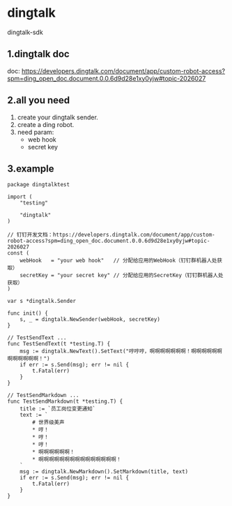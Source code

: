 # dingtalk
dingtalk-sdk

## 1.dingtalk doc

doc: https://developers.dingtalk.com/document/app/custom-robot-access?spm=ding_open_doc.document.0.0.6d9d28e1xy0yjw#topic-2026027

## 2.all you need

1. create your dingtalk sender.
2. create a ding robot.
3. need param:
    * web hook
    * secret key

## 3.example

```golang
package dingtalktest

import (
	"testing"

	"dingtalk"
)

// 钉钉开发文档：https://developers.dingtalk.com/document/app/custom-robot-access?spm=ding_open_doc.document.0.0.6d9d28e1xy0yjw#topic-2026027
const (
	webHook   = "your web hook"   // 分配给应用的WebHook（钉钉群机器人处获取）
	secretKey = "your secret key" // 分配给应用的SecretKey（钉钉群机器人处获取）
)

var s *dingtalk.Sender

func init() {
	s, _ = dingtalk.NewSender(webHook, secretKey)
}

// TestSendText ...
func TestSendText(t *testing.T) {
	msg := dingtalk.NewText().SetText("哼哼哼，啊啊啊啊啊啊啊！啊啊啊啊啊啊啊啊啊啊啊啊！")
	if err := s.Send(msg); err != nil {
		t.Fatal(err)
	}
}

// TestSendMarkdown ...
func TestSendMarkdown(t *testing.T) {
	title := `员工岗位变更通知`
	text := `
		# 世界级美声
		* 哼！
		* 哼！
		* 哼！
		* 啊啊啊啊啊啊！
		* 啊啊啊啊啊啊啊啊啊啊啊啊啊啊啊！
	`
	msg := dingtalk.NewMarkdown().SetMarkdown(title, text)
	if err := s.Send(msg); err != nil {
		t.Fatal(err)
	}
}
```
